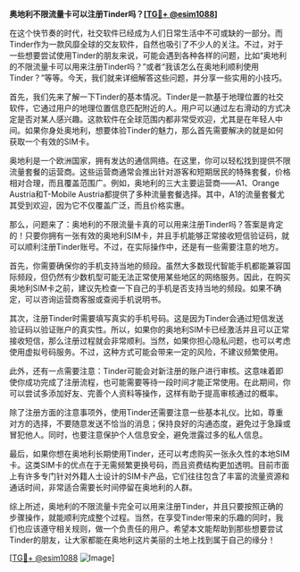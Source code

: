 **奥地利不限流量卡可以注册Tinder吗？[[TG💪+ @esim1088](https://t.me/s/esim1088)]**

在这个快节奏的时代，社交软件已经成为人们日常生活中不可或缺的一部分。而Tinder作为一款风靡全球的交友软件，自然也吸引了不少人的关注。不过，对于一些想要尝试使用Tinder的朋友来说，可能会遇到各种各样的问题，比如“奥地利的不限流量卡可以用来注册Tinder吗？”或者“我该怎么在奥地利顺利使用Tinder？”等等。今天，我们就来详细解答这些问题，并分享一些实用的小技巧。

首先，我们先来了解一下Tinder的基本情况。Tinder是一款基于地理位置的社交软件，它通过用户的地理位置信息匹配附近的人。用户可以通过左右滑动的方式决定是否对某人感兴趣。这款软件在全球范围内都非常受欢迎，尤其是在年轻人中间。如果你身处奥地利，想要体验Tinder的魅力，那么首先需要解决的就是如何获取一个有效的SIM卡。

奥地利是一个欧洲国家，拥有发达的通信网络。在这里，你可以轻松找到提供不限流量套餐的运营商。这些运营商通常会推出针对游客和短期居民的特殊套餐，价格相对合理，而且覆盖范围广。例如，奥地利的三大主要运营商——A1、Orange Austria和T-Mobile Austria都提供了多种流量套餐选择。其中，A1的流量套餐尤其受到欢迎，因为它不仅覆盖广泛，而且价格实惠。

那么，问题来了：奥地利的不限流量卡真的可以用来注册Tinder吗？答案是肯定的！只要你拥有一张有效的奥地利SIM卡，并且手机能够正常接收短信验证码，就可以顺利注册Tinder账号。不过，在实际操作中，还是有一些需要注意的地方。

首先，你需要确保你的手机支持当地的频段。虽然大多数现代智能手机都能兼容国际频段，但仍然有少数机型可能无法正常使用某些地区的网络服务。因此，在购买奥地利SIM卡之前，建议先检查一下自己的手机是否支持当地的频段。如果不确定，可以咨询运营商客服或查阅手机说明书。

其次，注册Tinder时需要填写真实的手机号码。这是因为Tinder会通过短信发送验证码以验证账户的真实性。所以，如果你的奥地利SIM卡已经激活并且可以正常接收短信，那么注册过程就会非常顺利。当然，如果你担心隐私问题，也可以考虑使用虚拟号码服务。不过，这种方式可能会带来一定的风险，不建议频繁使用。

此外，还有一点需要注意：Tinder可能会对新注册的账户进行审核。这意味着即使你成功完成了注册流程，也可能需要等待一段时间才能正常使用。在此期间，你可以尝试多添加好友、完善个人资料等操作，这样有助于提高审核通过的概率。

除了注册方面的注意事项外，使用Tinder还需要注意一些基本礼仪。比如，尊重对方的选择，不要随意发送不恰当的消息；保持良好的沟通态度，避免过于急躁或冒犯他人。同时，也要注意保护个人信息安全，避免泄露过多的私人信息。

最后，如果你想在奥地利长期使用Tinder，还可以考虑购买一张永久性的本地SIM卡。这类SIM卡的优点在于无需频繁更换号码，而且资费结构更加透明。目前市面上有许多专门针对外籍人士设计的SIM卡产品，它们往往包含了丰富的流量资源和通话时间，非常适合需要长时间停留在奥地利的人群。

综上所述，奥地利的不限流量卡完全可以用来注册Tinder，并且只要按照正确的步骤操作，就能顺利完成整个过程。当然，在享受Tinder带来的乐趣的同时，我们也应该遵守相关规则，做一个负责任的用户。希望本文能帮助到那些想要尝试Tinder的朋友，让大家都能在奥地利这片美丽的土地上找到属于自己的缘分！

[[TG💪+ @esim1088](https://t.me/s/esim1088) ![Image](https://i.postimg.cc/4NQfJmqS/Snipaste-2025-05-13-00-14-12.png)]